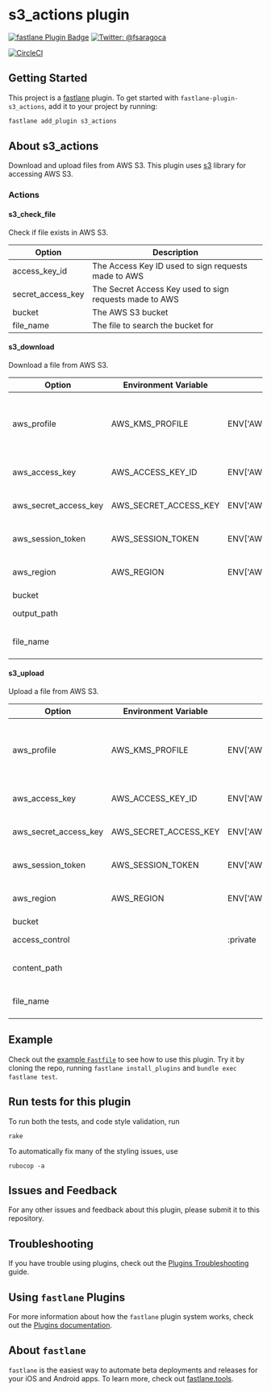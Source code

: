 # s3_actions plugin

[![fastlane Plugin Badge](https://rawcdn.githack.com/fastlane/fastlane/master/fastlane/assets/plugin-badge.svg)](https://rubygems.org/gems/fastlane-plugin-s3_actions)
[![Twitter: @fsaragoca](https://img.shields.io/badge/contact-@fsaragoca-blue.svg?style=flat)](https://twitter.com/fsaragoca)

[![CircleCI](https://circleci.com/gh/fsaragoca/fastlane-plugin-s3_actions.svg?style=svg)](https://circleci.com/gh/fsaragoca/fastlane-plugin-s3_actions)

## Getting Started

This project is a [fastlane](https://github.com/fastlane/fastlane) plugin. To get started with `fastlane-plugin-s3_actions`, add it to your project by running:

```bash
fastlane add_plugin s3_actions
```

## About s3_actions

Download and upload files from AWS S3. This plugin uses [s3](https://github.com/qoobaa/s3) library for accessing AWS S3.

### Actions

#### s3_check_file

Check if file exists in AWS S3.

| Option | Description |
|--------|--------------|
| access_key_id | The Access Key ID used to sign requests made to AWS |
| secret_access_key | The Secret Access Key used to sign requests made to AWS |
| bucket | The AWS S3 bucket |
| file_name | The file to search the bucket for |

#### s3_download

Download a file from AWS S3.

| Option | Environment Variable | Default Value | Description |
|--------|----------------------|---------------|-------------|
| aws_profile | AWS_KMS_PROFILE | ENV['AWS_PROFILE'] | The profile to use from the user's `~/.aws/credentials` file. If specified, overrides aws_access_key and aws_secret_access_key. |
| aws_access_key | AWS_ACCESS_KEY_ID | ENV['AWS_ACCESS_KEY_ID'] | The Access Key ID used to sign requests made to AWS |
| aws_secret_access_key | AWS_SECRET_ACCESS_KEY | ENV['AWS_SECRET_ACCESS_KEY'] | The Secret Access Key used to sign requests made to AWS |
| aws_session_token | AWS_SESSION_TOKEN | ENV['AWS_SESSION_TOKEN'] | The Session Token used to sign requests made to AWS |
| aws_region | AWS_REGION | ENV['AWS_REGION'] | The AWS Region where AWS resources will be accessed |
| bucket | | | The AWS S3 bucket |
| output_path | | | The path to save downloaded file to |
| file_name | | | The file to download from the AWS S3 bucket |

#### s3_upload

Upload a file from AWS S3.

| Option | Environment Variable | Default Value | Description |
|--------|----------------------|---------------|-------------|
| aws_profile | AWS_KMS_PROFILE | ENV['AWS_PROFILE'] | The profile to use from the user's `~/.aws/credentials` file. If specified, overrides aws_access_key and aws_secret_access_key. |
| aws_access_key | AWS_ACCESS_KEY_ID | ENV['AWS_ACCESS_KEY_ID'] | The Access Key ID used to sign requests made to AWS |
| aws_secret_access_key | AWS_SECRET_ACCESS_KEY | ENV['AWS_SECRET_ACCESS_KEY'] | The Secret Access Key used to sign requests made to AWS |
| aws_session_token | AWS_SESSION_TOKEN | ENV['AWS_SESSION_TOKEN'] | The Session Token used to sign requests made to AWS |
| aws_region | AWS_REGION | ENV['AWS_REGION'] | The AWS Region where AWS resources will be accessed |
| bucket | | | The AWS S3 bucket |
| access_control | | :private | File ACL: :public_read or :private |
| content_path | | | The path to the file to upload to the AWS S3 bucket |
| file_name | | | The file name to use for file uploaded to the AWS S3 bucket |

## Example

Check out the [example `Fastfile`](fastlane/Fastfile) to see how to use this plugin. Try it by cloning the repo, running `fastlane install_plugins` and `bundle exec fastlane test`.

## Run tests for this plugin

To run both the tests, and code style validation, run

```
rake
```

To automatically fix many of the styling issues, use
```
rubocop -a
```

## Issues and Feedback

For any other issues and feedback about this plugin, please submit it to this repository.

## Troubleshooting

If you have trouble using plugins, check out the [Plugins Troubleshooting](https://docs.fastlane.tools/plugins/plugins-troubleshooting/) guide.

## Using `fastlane` Plugins

For more information about how the `fastlane` plugin system works, check out the [Plugins documentation](https://docs.fastlane.tools/plugins/create-plugin/).

## About `fastlane`

`fastlane` is the easiest way to automate beta deployments and releases for your iOS and Android apps. To learn more, check out [fastlane.tools](https://fastlane.tools).
